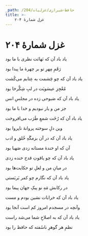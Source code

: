 ```yaml
---
_path: /حافظ-شیرازی/غزلیات/204
title: >-
    غزل شمارهٔ ۲۰۴
---
```

# غزل شمارهٔ ۲۰۴

<div class="b" id="bn1"><div class="m1"><p>یاد باد آن که نَهانَت نظری با ما بود</p></div>
<div class="m2"><p>رَقَمِ مِهرِ تو بر چهرهٔ ما پیدا بود</p></div></div>
<div class="b" id="bn2"><div class="m1"><p>یاد باد آن که چو چَشمت به عِتابم می‌کُشت</p></div>
<div class="m2"><p>مُعْجِزِ عیسَویَت در لبِ شِکَّرخا بود</p></div></div>
<div class="b" id="bn3"><div class="m1"><p>یاد باد آن که صَبوحی زده در مجلسِ انس</p></div>
<div class="m2"><p>جز من و یار نبودیم و خدا با ما بود</p></div></div>
<div class="b" id="bn4"><div class="m1"><p>یاد باد آن که رُخَت شمعِ طَرَب می‌افروخت</p></div>
<div class="m2"><p>وین دلِ سوخته پروانهٔ ناپروا بود</p></div></div>
<div class="b" id="bn5"><div class="m1"><p>یاد باد آن که در آن بزمگَهِ خُلق و ادب</p></div>
<div class="m2"><p>آن که او خندهٔ مستانه زدی صَهبا بود</p></div></div>
<div class="b" id="bn6"><div class="m1"><p>یاد باد آن که چو یاقوتِ قدح خنده زدی</p></div>
<div class="m2"><p>در میانِ من و لعلِ تو حکایت‌ها بود</p></div></div>
<div class="b" id="bn7"><div class="m1"><p>یاد باد آن که نگارم چو کمر بَربَستی</p></div>
<div class="m2"><p>در رکابش مَهِ نو پیکِ جهان پیما بود</p></div></div>
<div class="b" id="bn8"><div class="m1"><p>یاد باد آن که خرابات نشین بودم و مست</p></div>
<div class="m2"><p>وآنچه در مسجدم امروز کم است آنجا بود</p></div></div>
<div class="b" id="bn9"><div class="m1"><p>یاد باد آن که به اصلاحِ شما می‌شد راست</p></div>
<div class="m2"><p>نظمِ هر گوهرِ ناسُفته که حافظ را بود</p></div></div>

